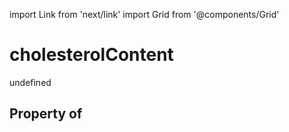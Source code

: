 import Link from 'next/link'
import Grid from '@components/Grid'

# cholesterolContent

undefined

## Property of



